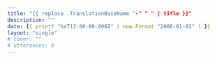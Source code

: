 ```yaml
---
title: "{{ replace .TranslationBaseName "-" " " | title }}"
description: ""
date: {{ printf "%sT12:00:00.000Z" ( now.Format "2006-01-02" ) }}
layout: "single"
# cover: ""
# utterances: 0
---
```


<!--more-->
